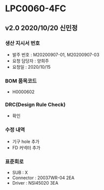 # LPC0060-4FC

## v2.0 2020/10/20 신민정

### 생산 지시서 번호
* 발주 번호 : M20200907-01, M20200907-03
* 요청 담당자 : 양희주
* 요청일 : 2020/10/15

###  BOM 품목코드
* H0000602

### DRC(Design Rule Check)
* 확인

### 수정 내역
* 기구 hole 추가
* FD 커넥터 추가

### 표준회로
* SUB : X
* Connector : 20037WR-04 2EA
* Driver : NSI45020 3EA